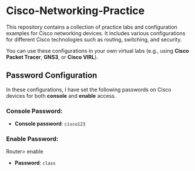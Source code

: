 # Cisco-Networking-Practice

This repository contains a collection of practice labs and configuration examples for Cisco networking devices. It includes various configurations for different Cisco technologies such as routing, switching, and security.

You can use these configurations in your own virtual labs (e.g., using **Cisco Packet Tracer**, **GNS3**, or **Cisco VIRL**).

## Password Configuration

In these configurations, I have set the following passwords on Cisco devices for both **console** and **enable** access.

### Console Password:
- **Console password**: `cisco123`

### Enable Password:
Router> enable
- **Password**: `class`

